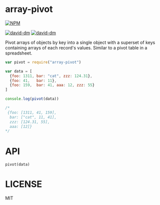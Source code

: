 array-pivot
=====

[![NPM](https://nodei.co/npm/array-pivot.png)](https://nodei.co/npm/array-pivot/)

[![david-dm](https://david-dm.org/brycebaril/array-pivot.png)](https://david-dm.org/brycebaril/array-pivot/)
[![david-dm](https://david-dm.org/brycebaril/array-pivot/dev-status.png)](https://david-dm.org/brycebaril/array-pivot#info=devDependencies/)

Pivot arrays of objects by key into a single object with a superset of keys containing arrays of each record's values. Similar to a pivot table in a spreadsheet.

```javascript
var pivot = require("array-pivot")

var data = [
  {foo: 1311, bar: "cat", zzz: 124.31},
  {foo: 41,   bar: 11},
  {foo: 159,  bar: 41, aaa: 12, zzz: 55}
]

console.log(pivot(data))

/*
 {foo: [1311, 41, 159],
  bar: ["cat", 11, 41],
  zzz: [124.31, 55],
  aaa: [12]}
*/

```

API
===

`pivot(data)`

LICENSE
=======

MIT
